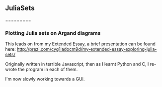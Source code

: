 ## JuliaSets
=========

### Plotting Julia sets on Argand diagrams

This leads on from my Extended Essay, a brief presentation can be found here: http://prezi.com/cyg1ladocm9d/my-extended-essay-exploring-julia-sets/

Originally written in terrible Javascript, then as I learnt Python and C, I re-wrote the program in each of them.

I'm now slowly working towards a GUI.
